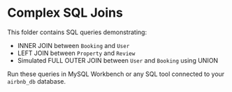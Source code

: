 # Complex SQL Joins

This folder contains SQL queries demonstrating:

- INNER JOIN between `Booking` and `User`
- LEFT JOIN between `Property` and `Review`
- Simulated FULL OUTER JOIN between `User` and `Booking` using UNION

Run these queries in MySQL Workbench or any SQL tool connected to your `airbnb_db` database.
